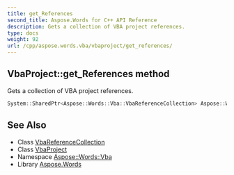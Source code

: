 ```yaml
---
title: get_References
second_title: Aspose.Words for C++ API Reference
description: Gets a collection of VBA project references.
type: docs
weight: 92
url: /cpp/aspose.words.vba/vbaproject/get_references/
---
```

## VbaProject::get_References method


Gets a collection of VBA project references.

```cpp
System::SharedPtr<Aspose::Words::Vba::VbaReferenceCollection> Aspose::Words::Vba::VbaProject::get_References()
```

## See Also

* Class [VbaReferenceCollection](../../vbareferencecollection/)
* Class [VbaProject](../)
* Namespace [Aspose::Words::Vba](../../)
* Library [Aspose.Words](../../../)
